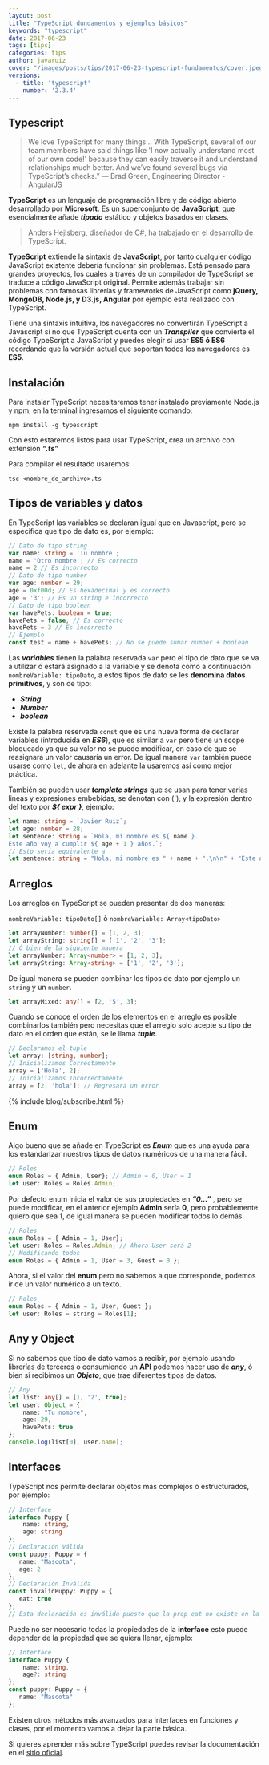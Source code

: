 ```yaml
---
layout: post
title: "TypeScript dundamentos y ejemplos básicos"
keywords: "typescript"
date: 2017-06-23
tags: [tips]
categories: tips
author: javaruiz
cover: "/images/posts/tips/2017-06-23-typescript-fundamentos/cover.jpeg"
versions:
  - title: 'typescript'
    number: '2.3.4'
---
```


<amp-img width="1024" height="512" layout="responsive" src="/images/posts/tips/2017-06-23-typescript-fundamentos/cover.jpeg"></amp-img>

## Typescript

> We love TypeScript for many things… With TypeScript, several of our team members have said things like 'I now actually understand most of our own code!' because they can easily traverse it and understand relationships much better. And we’ve found several bugs via TypeScript’s checks.” — Brad Green, Engineering Director - AngularJS

<!--summary-->
**TypeScript** es un lenguaje de programación libre y de código abierto desarrollado por **Microsoft**. Es un superconjunto de **JavaScript**, que esencialmente añade ***tipado*** estático y objetos basados en clases.

> Anders Hejlsberg, diseñador de C#, ha trabajado en el desarrollo de TypeScript.

**TypeScript** extiende la sintaxis de **JavaScript**, por tanto cualquier código JavaScript existente debería funcionar sin problemas. Está pensado para grandes proyectos, los cuales a través de un compilador de TypeScript se traduce a código JavaScript original. Permite además trabajar sin problemas con famosas librerías y frameworks de JavaScript como **jQuery, MongoDB, Node.js, y D3.js, Angular** por ejemplo esta realizado con TypeScript.

Tiene una sintaxis intuitiva, los navegadores no convertirán TypeScript a Javascript si no que TypeScript cuenta con un ***Transpiler*** que convierte el código TypeScript a JavaScript y puedes elegir si usar **ES5 ó ES6** recordando que la versión actual que soportan todos los navegadores es **ES5**.

## Instalación

Para instalar TypeScript necesitaremos tener instalado previamente Node.js y npm, en la terminal ingresamos el siguiente comando:

````
npm install -g typescript
````

Con esto estaremos listos para usar TypeScript, crea un archivo con extensión ***“.ts”***

Para compilar el resultado usaremos:

````
tsc <nombre_de_archivo>.ts
````

## Tipos de variables y datos

En TypeScript las variables se declaran igual que en Javascript, pero se especifica que tipo de dato es, por ejemplo:

```ts
// Dato de tipo string
var name: string = 'Tu nombre';
name = 'Otro nombre'; // Es correcto
name = 2 // Es incorrecto
// Dato de tipo number
var age: number = 29;
age = 0xf00d; // Es hexadecimal y es correcto
age = '3'; // Es un string e incorrecto
// Dato de tipo boolean
var havePets: boolean = true;
havePets = false; // Es correcto
havePets = 3 // Es incorrecto
// Ejemplo
const test = name + havePets; // No se puede sumar number + boolean
```

Las ***variables*** tienen la palabra reservada `var` pero el tipo de dato que se va a utilizar ó estará asignado a la variable y se denota como a continuación `nombreVariable: tipoDato`, a estos tipos de dato se les **denomina datos primitivos**, y son de tipo:

* ***String***
* ***Number***
* ***boolean***

Existe la palabra reservada `const` que es una nueva forma de declarar variables (introducida en ***ES6***), que es similar a `var` pero tiene un scope bloqueado ya que su valor no se puede modificar, en caso de que se reasignara un valor causaría un error. De igual manera `var` también puede usarse como `let`, de ahora en adelante la usaremos así como mejor práctica.

También se pueden usar ***template strings*** que se usan para tener varias lineas y expresiones embebidas, se denotan con (`), y la expresión dentro del texto por ***${ expr }***, ejemplo:

```ts
let name: string = `Javier Ruiz`;
let age: number = 28;
let sentence: string = `Hola, mi nombre es ${ name }.
Este año voy a cumplir ${ age + 1 } años.`;
// Esto sería equivalente a
let sentence: string = "Hola, mi nombre es " + name + ".\n\n" + "Este año voy a cumplir " + (age + 1) + " años.";
```

## Arreglos

Los arreglos en TypeScript se pueden presentar de dos maneras:

`nombreVariable: tipoDato[]` ò `nombreVariable: Array<tipoDato>`

```ts
let arrayNumber: number[] = [1, 2, 3];
let arrayString: string[] = ['1', '2', '3'];
// Ó bien de la siguiente manera
let arrayNumber: Array<number> = [1, 2, 3];
let arrayString: Array<string> = ['1', '2', '3'];
```

De igual manera se pueden combinar los tipos de dato por ejemplo un `string` y un `number`.

```ts
let arrayMixed: any[] = [2, '5', 3];
```

Cuando se conoce el orden de los elementos en el arreglo es posible combinarlos también pero necesitas que el arreglo solo acepte su tipo de dato en el orden que están, se le llama ***tuple***.

```ts
// Declaramos el tuple
let array: [string, number];
// Inicializamos Correctamente
array = ['Hola', 2];
// Inicializamos Incorrectamente
array = [2, 'hola']; // Regresará un error
```

{% include blog/subscribe.html %}

## Enum

Algo bueno que se añade en TypeScript es ***Enum*** que es una ayuda para los estandarizar nuestros tipos de datos numéricos de una manera fácil.

```ts
// Roles
enum Roles = { Admin, User}; // Admin = 0, User = 1
let user: Roles = Roles.Admin;
```

Por defecto enum inicia el valor de sus propiedades en ***“0…”*** , pero se puede modificar, en el anterior ejemplo **Admin** sería **0**, pero probablemente quiero que sea **1**, de igual manera se pueden modificar todos lo demás.

```ts
// Roles
enum Roles = { Admin = 1, User};
let user: Roles = Roles.Admin; // Ahora User será 2
// Modificando todos
enum Roles = { Admin = 1, User = 3, Guest = 0 };
```

Ahora, si el valor del **enum** pero no sabemos a que corresponde, podemos ir de un valor numérico a un texto.

```ts
// Roles
enum Roles = { Admin = 1, User, Guest };
let user: Roles = string = Roles[1];
```

## Any y Object

Si no sabemos que tipo de dato vamos a recibir, por ejemplo usando librerías de terceros o consumiendo un **API** podemos hacer uso de ***any***, ó bien si recibimos un ***Objeto***, que trae diferentes tipos de datos.

```ts
// Any
let list: any[] = [1, '2', true];
let user: Object = {
    name: "Tu nombre",
    age: 29,
    havePets: true
};
console.log(list[0], user.name);
```

## Interfaces

TypeScript nos permite declarar objetos más complejos ó estructurados, por ejemplo:

```ts
// Interface
interface Puppy {
    name: string,
    age: string
};
// Declaración Válida
const puppy: Puppy = {
   name: "Mascota",
   age: 2
};
// Declaración Inválida
const invalidPuppy: Puppy = {
   eat: true
};
// Esta declaración es inválida puesto que la prop eat no existe en la interface.
```

Puede no ser necesario todas la propiedades de la **interface** esto puede depender de la propiedad que se quiera llenar, ejemplo:

```ts
// Interface
interface Puppy {
    name: string,
    age?: string
};
const puppy: Puppy = {
   name: "Mascota"
};
```

Existen otros métodos más avanzados para interfaces en funciones y clases, por el momento vamos a dejar la parte básica.

Si quieres aprender más sobre TypeScript puedes revisar la documentación en el [sitio oficial](https://www.typescriptlang.org/).
